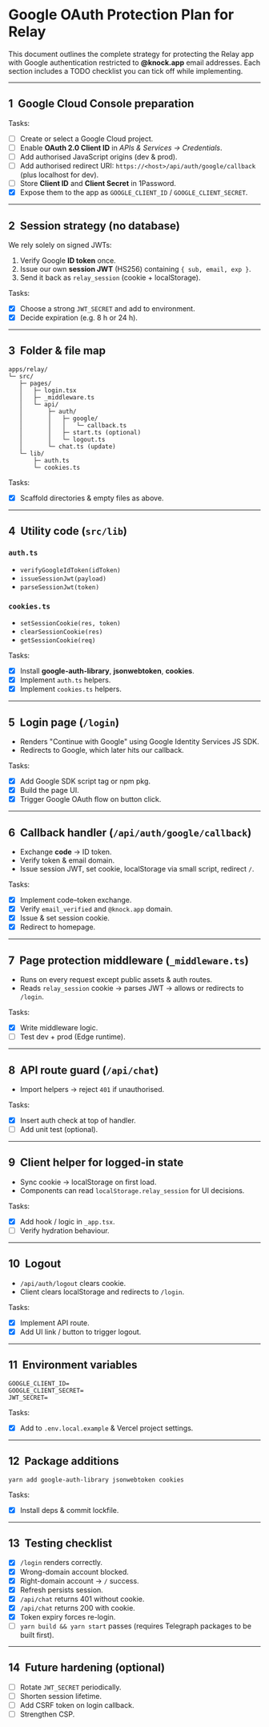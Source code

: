 # Google OAuth Protection Plan for Relay

This document outlines the complete strategy for protecting the Relay app with Google authentication restricted to **@knock.app** email addresses.  Each section includes a TODO checklist you can tick off while implementing.

---

## 1&nbsp;&nbsp;Google Cloud Console preparation

Tasks:
- [ ] Create or select a Google Cloud project.
- [ ] Enable **OAuth 2.0 Client ID** in *APIs & Services → Credentials*.
- [ ] Add authorised JavaScript origins (dev & prod).
- [ ] Add authorised redirect URI: `https://<host>/api/auth/google/callback` (plus localhost for dev).
- [ ] Store **Client ID** and **Client Secret** in 1Password.
- [x] Expose them to the app as `GOOGLE_CLIENT_ID` / `GOOGLE_CLIENT_SECRET`.

---

## 2&nbsp;&nbsp;Session strategy (no database)

We rely solely on signed JWTs:
1. Verify Google **ID token** once.
2. Issue our own **session JWT** (HS256) containing `{ sub, email, exp }`.
3. Send it back as `relay_session` (cookie + localStorage).

Tasks:
- [x] Choose a strong `JWT_SECRET` and add to environment.
- [x] Decide expiration (e.g. 8 h or 24 h).

---

## 3&nbsp;&nbsp;Folder & file map

```
apps/relay/
└─ src/
   ├─ pages/
   │   ├─ login.tsx
   │   ├─ _middleware.ts
   │   └─ api/
   │       ├─ auth/
   │       │   ├─ google/
   │       │   │   └─ callback.ts
   │       │   ├─ start.ts (optional)
   │       │   └─ logout.ts
   │       └─ chat.ts (update)
   └─ lib/
       ├─ auth.ts
       └─ cookies.ts
```

Tasks:
- [x] Scaffold directories & empty files as above.

---

## 4&nbsp;&nbsp;Utility code (`src/lib`)

### `auth.ts`
- `verifyGoogleIdToken(idToken)`
- `issueSessionJwt(payload)`
- `parseSessionJwt(token)`

### `cookies.ts`
- `setSessionCookie(res, token)`
- `clearSessionCookie(res)`
- `getSessionCookie(req)`

Tasks:
- [x] Install **google-auth-library**, **jsonwebtoken**, **cookies**.
- [x] Implement `auth.ts` helpers.
- [x] Implement `cookies.ts` helpers.

---

## 5&nbsp;&nbsp;Login page (`/login`)

- Renders "Continue with Google" using Google Identity Services JS SDK.
- Redirects to Google, which later hits our callback.

Tasks:
- [x] Add Google SDK script tag or npm pkg.
- [x] Build the page UI.
- [x] Trigger Google OAuth flow on button click.

---

## 6&nbsp;&nbsp;Callback handler (`/api/auth/google/callback`)

- Exchange **code** → ID token.
- Verify token & email domain.
- Issue session JWT, set cookie, localStorage via small script, redirect `/`.

Tasks:
- [x] Implement code–token exchange.
- [x] Verify `email_verified` and `@knock.app` domain.
- [x] Issue & set session cookie.
- [x] Redirect to homepage.

---

## 7&nbsp;&nbsp;Page protection middleware (`_middleware.ts`)

- Runs on every request except public assets & auth routes.
- Reads `relay_session` cookie → parses JWT → allows or redirects to `/login`.

Tasks:
- [x] Write middleware logic.
- [ ] Test dev + prod (Edge runtime).

---

## 8&nbsp;&nbsp;API route guard (`/api/chat`)

- Import helpers → reject `401` if unauthorised.

Tasks:
- [x] Insert auth check at top of handler.
- [ ] Add unit test (optional).

---

## 9&nbsp;&nbsp;Client helper for logged-in state

- Sync cookie → localStorage on first load.
- Components can read `localStorage.relay_session` for UI decisions.

Tasks:
- [x] Add hook / logic in `_app.tsx`.
- [ ] Verify hydration behaviour.

---

## 10&nbsp;&nbsp;Logout

- `/api/auth/logout` clears cookie.
- Client clears localStorage and redirects to `/login`.

Tasks:
- [x] Implement API route.
- [x] Add UI link / button to trigger logout.

---

## 11&nbsp;&nbsp;Environment variables

```
GOOGLE_CLIENT_ID=
GOOGLE_CLIENT_SECRET=
JWT_SECRET=
```

Tasks:
- [x] Add to `.env.local.example` & Vercel project settings.

---

## 12&nbsp;&nbsp;Package additions

```
yarn add google-auth-library jsonwebtoken cookies
```

Tasks:
- [x] Install deps & commit lockfile.

---

## 13&nbsp;&nbsp;Testing checklist

- [x] `/login` renders correctly.
- [x] Wrong-domain account blocked.
- [x] Right-domain account → `/` success.
- [x] Refresh persists session.
- [x] `/api/chat` returns 401 without cookie.
- [x] `/api/chat` returns 200 with cookie.
- [x] Token expiry forces re-login.
- [ ] `yarn build && yarn start` passes (requires Telegraph packages to be built first).

---

## 14&nbsp;&nbsp;Future hardening (optional)

- [ ] Rotate `JWT_SECRET` periodically.
- [ ] Shorten session lifetime.
- [ ] Add CSRF token on login callback.
- [ ] Strengthen CSP.